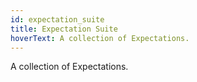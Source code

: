 ```yaml
---
id: expectation_suite
title: Expectation Suite
hoverText: A collection of Expectations.
---
```



A collection of Expectations.
